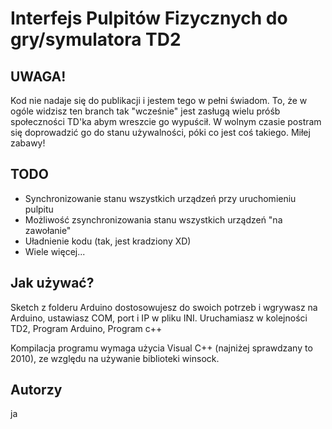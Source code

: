 # Interfejs Pulpitów Fizycznych do gry/symulatora TD2
## UWAGA!
Kod nie nadaje się do publikacji i jestem tego w pełni świadom. To, że w ogóle widzisz ten branch tak "wcześnie" jest
zasługą wielu próśb społeczności TD'ka abym wreszcie go wypuścił. W wolnym czasie postram się doprowadzić go do stanu 
używalności, póki co jest coś takiego. Miłej zabawy!

## TODO
- Synchronizowanie stanu wszystkich urządzeń przy uruchomieniu pulpitu
- Możliwość zsynchronizowania stanu wszystkich urządzeń "na zawołanie"
- Uładnienie kodu (tak, jest kradziony XD)
- Wiele więcej...

## Jak używać?
Sketch z folderu Arduino dostosowujesz do swoich potrzeb i wgrywasz na Arduino, ustawiasz COM, port i IP w pliku INI.
Uruchamiasz w kolejności TD2, Program Arduino, Program c++

Kompilacja programu wymaga użycia Visual C++ (najniżej sprawdzany to 2010), ze względu na używanie biblioteki winsock.

## Autorzy
ja
